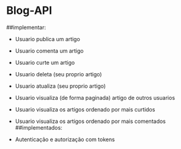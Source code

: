 # Blog-API


##implementar:

*	Usuario publica um artigo
*	Usuario comenta um artigo
*	Usuario curte um artigo
*	Usuario deleta (seu proprio artigo)
*	Usuario atualiza (seu proprio artigo)
*	Usuario visualiza (de forma paginada) artigo de outros usuarios
	
*	Usuario visualiza os artigos ordenado por mais curtidos
*	Usuario visualiza os artigos ordenado por mais comentados
##implementados:
*	Autenticação e autorização com tokens
